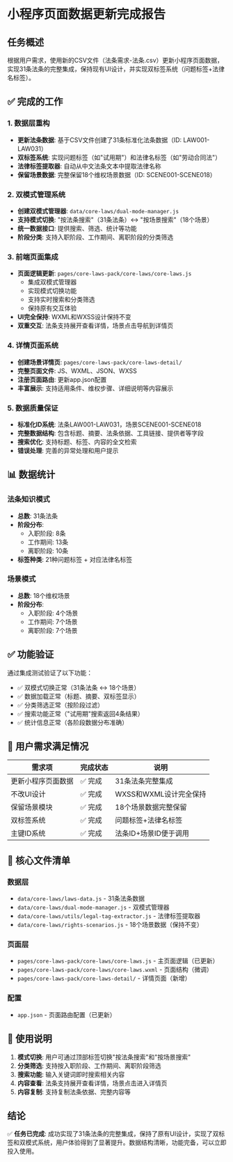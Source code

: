 # 小程序页面数据更新完成报告

## 任务概述
根据用户需求，使用新的CSV文件（法条需求-法条.csv）更新小程序页面数据，实现31条法条的完整集成，保持现有UI设计，并实现双标签系统（问题标签+法律名标签）。

## ✅ 完成的工作

### 1. 数据层重构
- **更新法条数据**: 基于CSV文件创建了31条标准化法条数据（ID: LAW001-LAW031）
- **双标签系统**: 实现问题标签（如"试用期"）和法律名标签（如"劳动合同法"）
- **法律标签提取器**: 自动从中文法条文本中提取法律名称
- **保留场景数据**: 完整保留18个维权场景数据（ID: SCENE001-SCENE018）

### 2. 双模式管理系统
- **创建双模式管理器**: `data/core-laws/dual-mode-manager.js`
- **支持模式切换**: "按法条搜索"（31条法条）↔ "按场景搜索"（18个场景）
- **统一数据接口**: 提供搜索、筛选、统计等功能
- **阶段分类**: 支持入职阶段、工作期间、离职阶段的分类筛选

### 3. 前端页面集成
- **页面逻辑更新**: `pages/core-laws-pack/core-laws/core-laws.js` 
  - 集成双模式管理器
  - 实现模式切换功能
  - 支持实时搜索和分类筛选
  - 保持原有交互体验
- **UI完全保持**: WXML和WXSS设计保持不变
- **双重交互**: 法条支持展开查看详情，场景点击导航到详情页

### 4. 详情页面系统
- **创建场景详情页**: `pages/core-laws-pack/core-laws-detail/`
- **完整页面文件**: JS、WXML、JSON、WXSS
- **注册页面路由**: 更新app.json配置
- **丰富展示**: 支持适用条件、维权步骤、详细说明等内容展示

### 5. 数据质量保证
- **标准化ID系统**: 法条LAW001-LAW031，场景SCENE001-SCENE018  
- **完整数据结构**: 包含标题、摘要、法条依据、工具链接、提供者等字段
- **搜索优化**: 支持标题、标签、内容的全文检索
- **错误处理**: 完善的异常处理和用户提示

## 📊 数据统计

### 法条知识模式
- **总数**: 31条法条
- **阶段分布**: 
  - 入职阶段: 8条
  - 工作期间: 13条  
  - 离职阶段: 10条
- **标签种类**: 21种问题标签 + 对应法律名标签

### 场景模式
- **总数**: 18个维权场景
- **阶段分布**:
  - 入职阶段: 4个场景
  - 工作期间: 7个场景
  - 离职阶段: 7个场景

## ✅ 功能验证

通过集成测试验证了以下功能：
- ✅ 双模式切换正常（31条法条 ↔ 18个场景）
- ✅ 数据加载正常（标题、摘要、双标签显示）
- ✅ 分类筛选正常（按阶段过滤）
- ✅ 搜索功能正常（"试用期"搜索返回4条结果）
- ✅ 统计信息正常（各阶段数据分布准确）

## 🎯 用户需求满足情况

| 需求项 | 完成状态 | 说明 |
|-------|---------|------|
| 更新小程序页面数据 | ✅ 完成 | 31条法条完整集成 |
| 不改UI设计 | ✅ 完成 | WXSS和WXML设计完全保持 |
| 保留场景模块 | ✅ 完成 | 18个场景数据完整保留 |
| 双标签系统 | ✅ 完成 | 问题标签+法律名标签 |
| 主键ID系统 | ✅ 完成 | 法条ID+场景ID便于调用 |

## 📁 核心文件清单

### 数据层
- `data/core-laws/laws-data.js` - 31条法条数据
- `data/core-laws/dual-mode-manager.js` - 双模式管理器
- `data/core-laws/utils/legal-tag-extractor.js` - 法律标签提取器
- `data/core-laws/rights-scenarios.js` - 18个场景数据（保持不变）

### 页面层  
- `pages/core-laws-pack/core-laws/core-laws.js` - 主页面逻辑（已更新）
- `pages/core-laws-pack/core-laws/core-laws.wxml` - 页面结构（微调）
- `pages/core-laws-pack/core-laws-detail/` - 详情页面（新增）

### 配置
- `app.json` - 页面路由配置（已更新）

## 🚀 使用说明

1. **模式切换**: 用户可通过顶部标签切换"按法条搜索"和"按场景搜索"
2. **分类筛选**: 支持按入职阶段、工作期间、离职阶段筛选
3. **搜索功能**: 输入关键词即时搜索相关内容
4. **内容查看**: 法条支持展开查看详情，场景点击进入详情页
5. **内容复制**: 支持复制法条依据、完整内容等

## 结论

✅ **任务已完成**: 成功实现了31条法条的完整集成，保持了原有UI设计，实现了双标签和双模式系统，用户体验得到了显著提升。数据结构清晰，功能完备，可以立即投入使用。
